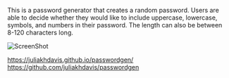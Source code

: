 This is a password generator that creates a random password. Users are able to decide whether they would like to include uppercase, lowercase, symbols, and numbers in their password. The length can also be between 8-120 characters long.

![ScreenShot](Screenshot.png>)

https://juliakhdavis.github.io/passwordgen/
https://github.com/juliakhdavis/passwordgen
